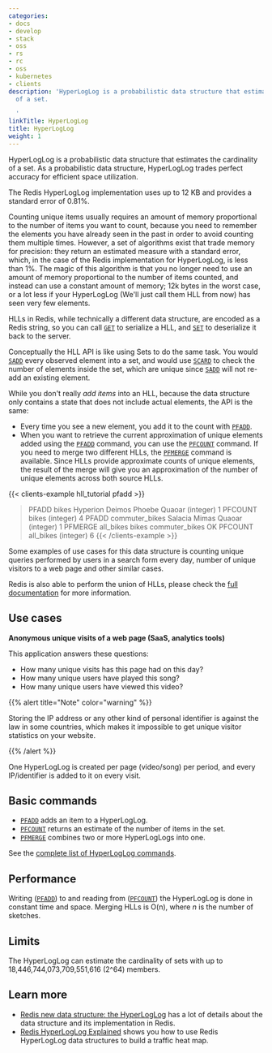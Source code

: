 ```yaml
---
categories:
- docs
- develop
- stack
- oss
- rs
- rc
- oss
- kubernetes
- clients
description: 'HyperLogLog is a probabilistic data structure that estimates the cardinality
  of a set.

  '
linkTitle: HyperLogLog
title: HyperLogLog
weight: 1
---
```


HyperLogLog is a probabilistic data structure that estimates the cardinality of a set. As a probabilistic data structure, HyperLogLog trades perfect accuracy for efficient space utilization.

The Redis HyperLogLog implementation uses up to 12 KB and provides a standard error of 0.81%.

Counting unique items usually requires an amount of memory
proportional to the number of items you want to count, because you need
to remember the elements you have already seen in the past in order to avoid
counting them multiple times. However, a set of algorithms exist that trade 
memory for precision: they return an estimated measure with a standard error, 
which, in the case of the Redis implementation for HyperLogLog, is less than 1%.
The magic of this algorithm is that you no longer need to use an amount of memory
proportional to the number of items counted, and instead can use a
constant amount of memory; 12k bytes in the worst case, or a lot less if your
HyperLogLog (We'll just call them HLL from now) has seen very few elements.

HLLs in Redis, while technically a different data structure, are encoded
as a Redis string, so you can call [`GET`](/commands/get) to serialize a HLL, and [`SET`](/commands/set)
to deserialize it back to the server.

Conceptually the HLL API is like using Sets to do the same task. You would
[`SADD`](/commands/sadd) every observed element into a set, and would use [`SCARD`](/commands/scard) to check the
number of elements inside the set, which are unique since [`SADD`](/commands/sadd) will not
re-add an existing element.

While you don't really *add items* into an HLL, because the data structure
only contains a state that does not include actual elements, the API is the
same:

* Every time you see a new element, you add it to the count with [`PFADD`](/commands/pfadd).
* When you want to retrieve the current approximation of unique elements added using the [`PFADD`](/commands/pfadd) command, you can use the [`PFCOUNT`](/commands/pfcount) command. If you need to merge two different HLLs, the [`PFMERGE`](/commands/pfmerge) command is available. Since HLLs provide approximate counts of unique elements, the result of the merge will give you an approximation of the number of unique elements across both source HLLs.

{{< clients-example hll_tutorial pfadd >}}
> PFADD bikes Hyperion Deimos Phoebe Quaoar
(integer) 1
> PFCOUNT bikes
(integer) 4
> PFADD commuter_bikes Salacia Mimas Quaoar
(integer) 1
> PFMERGE all_bikes bikes commuter_bikes
OK
> PFCOUNT all_bikes
(integer) 6
{{< /clients-example >}}

Some examples of use cases for this data structure is counting unique queries
performed by users in a search form every day, number of unique visitors to a web page and other similar cases.

Redis is also able to perform the union of HLLs, please check the
[full documentation](/commands#hyperloglog) for more information.

## Use cases

**Anonymous unique visits of a web page (SaaS, analytics tools)** 

This application answers these questions: 

- How many unique visits has this page had on this day? 
- How many unique users have played this song? 
- How many unique users have viewed this video? 

{{% alert title="Note" color="warning" %}}
 
Storing the IP address or any other kind of personal identifier is against the law in some countries, which makes it impossible to get unique visitor statistics on your website.

{{% /alert %}}

One HyperLogLog is created per page (video/song) per period, and every IP/identifier is added to it on every visit.

## Basic commands

* [`PFADD`](/commands/pfadd) adds an item to a HyperLogLog.
* [`PFCOUNT`](/commands/pfcount) returns an estimate of the number of items in the set.
* [`PFMERGE`](/commands/pfmerge) combines two or more HyperLogLogs into one.

See the [complete list of HyperLogLog commands](https://redis.io/commands/?group=hyperloglog).

## Performance

Writing ([`PFADD`](/commands/pfadd)) to and reading from ([`PFCOUNT`](/commands/pfcount)) the HyperLogLog is done in constant time and space.
Merging HLLs is O(n), where _n_ is the number of sketches.

## Limits

The HyperLogLog can estimate the cardinality of sets with up to 18,446,744,073,709,551,616 (2^64) members.

## Learn more

* [Redis new data structure: the HyperLogLog](http://antirez.com/news/75) has a lot of details about the data structure and its implementation in Redis.
* [Redis HyperLogLog Explained](https://www.youtube.com/watch?v=MunL8nnwscQ) shows you how to use Redis HyperLogLog data structures to build a traffic heat map.

